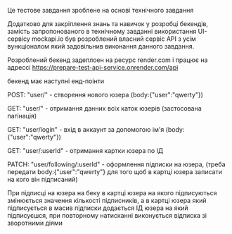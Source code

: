 Це тестове завдання зроблене на основі технічного завдання

Додатково для закріплення знань та навичок у розробці бекендів, замість
запропонованого в технічному завданні використання UI-сервісу mockapi.io був
розроблений власний сервіс АРІ з усім вункціоналом який задовільнив виконання
данного завдання.

Розроблений бекенд задеплоен на ресурс render.com і працює на адрессі
https://prepare-test-api-service.onrender.com/api

бекенд має наступні енд-поінти

POST: "user/" - створення нового юзера (body:{"user":"qwerty"})

GET: "user/" - отримання данних всіх каток юзерів (застосована пагінація)

GET: "user/login" - вхід в аккаунт за допомогою ім'я (body:{"user":"qwerty"})

GET: "user/:userId" - отримання картки юзера по ІД

PATCH: "user/following/:userId" - оформлення підписки на юзера, (треба передати
body:{"user":"qwerty"} для того щоб в картці юзера записати на кого він
підписаний)

При підписці на юзера на беку в картці юзера на якого підписуються змінюється
значення кількості підписників, а в картці юзера який підписується в масив
підписки додається ІД юзера на який підписуєшся, при повторному натисканні
виконується відписка зі зворотними діями
